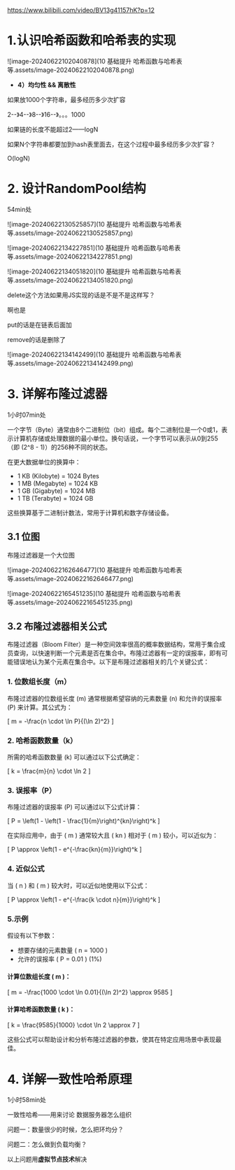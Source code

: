 https://www.bilibili.com/video/BV13g41157hK?p=12

# 1.认识哈希函数和哈希表的实现

![image-20240622102040878](10 基础提升 哈希函数与哈希表等.assets/image-20240622102040878.png)

- **4）均匀性 && 离散性**

如果放1000个字符串，最多经历多少次扩容

2--》4--》8--》16--》。。。1000

如果链的长度不能超过2——logN



如果N个字符串都要加到hash表里面去，在这个过程中最多经历多少次扩容？

O(logN)

# 2. 设计RandomPool结构

54min处

![image-20240622130525857](10 基础提升 哈希函数与哈希表等.assets/image-20240622130525857.png)

![image-20240622134227851](10 基础提升 哈希函数与哈希表等.assets/image-20240622134227851.png)



![image-20240622134051820](10 基础提升 哈希函数与哈希表等.assets/image-20240622134051820.png)

delete这个方法如果用JS实现的话是不是不是这样写？

啊也是

put的话是在链表后面加

remove的话是删除了

![image-20240622134142499](10 基础提升 哈希函数与哈希表等.assets/image-20240622134142499.png)

# 3. 详解布隆过滤器

1小时07min处

一个字节（Byte）通常由8个二进制位（bit）组成。每个二进制位是一个0或1，表示计算机存储或处理数据的最小单位。换句话说，一个字节可以表示从0到255（即 \(2^8 - 1\)）的256种不同的状态。

在更大数据单位的换算中：
- 1 KB (Kilobyte) = 1024 Bytes
- 1 MB (Megabyte) = 1024 KB
- 1 GB (Gigabyte) = 1024 MB
- 1 TB (Terabyte) = 1024 GB

这些换算基于二进制计数法，常用于计算机和数字存储设备。

## 3.1 位图

布隆过滤器是一个大位图

![image-20240622162646477](10 基础提升 哈希函数与哈希表等.assets/image-20240622162646477.png)

![image-20240622165451235](10 基础提升 哈希函数与哈希表等.assets/image-20240622165451235.png)

## 3.2 布隆过滤器相关公式

布隆过滤器（Bloom Filter）是一种空间效率很高的概率数据结构，常用于集合成员查询，以快速判断一个元素是否在集合中。布隆过滤器有一定的误报率，即有可能错误地认为某个元素在集合中。以下是布隆过滤器相关的几个关键公式：

### 1. 位数组长度（m）
布隆过滤器的位数组长度 \(m\) 通常根据希望容纳的元素数量 \(n\) 和允许的误报率 \(P\) 来计算。其公式为：

\[ m = -\frac{n \cdot \ln P}{(\ln 2)^2} \]

### 2. 哈希函数数量（k）
所需的哈希函数数量 \(k\) 可以通过以下公式确定：

\[ k = \frac{m}{n} \cdot \ln 2 \]

### 3. 误报率（P）
布隆过滤器的误报率 \(P\) 可以通过以下公式计算：

\[ P = \left(1 - \left(1 - \frac{1}{m}\right)^{kn}\right)^k \]

在实际应用中，由于 \( m \) 通常较大且 \( kn \) 相对于 \( m \) 较小，可以近似为：

\[ P \approx \left(1 - e^{-\frac{kn}{m}}\right)^k \]

### 4. 近似公式
当 \( n \) 和 \( m \) 较大时，可以近似地使用以下公式：

\[ P \approx \left(1 - e^{-\frac{k \cdot n}{m}}\right)^k \]

### 5.示例

假设有以下参数：
- 想要存储的元素数量 \( n = 1000 \)
- 允许的误报率 \( P = 0.01 \) (1%)

#### 计算位数组长度 \( m \)：
\[ m = -\frac{1000 \cdot \ln 0.01}{(\ln 2)^2} \approx 9585 \]

#### 计算哈希函数数量 \( k \)：
\[ k = \frac{9585}{1000} \cdot \ln 2 \approx 7 \]

这些公式可以帮助设计和分析布隆过滤器的参数，使其在特定应用场景中表现最佳。

# 4. 详解一致性哈希原理

1小时58min处

一致性哈希——用来讨论 数据服务器怎么组织

问题一：数量很少的时候，怎么把环均分？

问题二：怎么做到负载均衡？

以上问题用**虚拟节点技术**解决





























